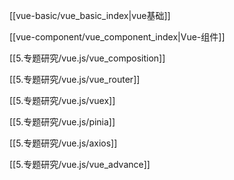 

[[vue-basic/vue_basic_index|vue基础]]

[[vue-component/vue_component_index|Vue-组件]]

[[5.专题研究/vue.js/vue_composition]]

[[5.专题研究/vue.js/vue_router]]

[[5.专题研究/vue.js/vuex]]

[[5.专题研究/vue.js/pinia]]

[[5.专题研究/vue.js/axios]]

[[5.专题研究/vue.js/vue_advance]]

